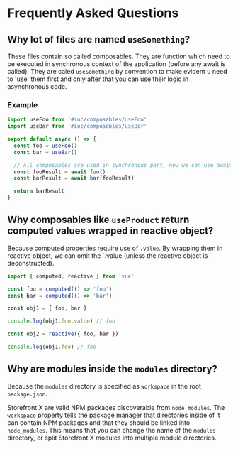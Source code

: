 # Frequently Asked Questions

## Why lot of files are named `useSomething`?

These files contain so called composables. They are function which need to be executed in synchronous context of the application (before any await is called). They are caled `useSomething` by convention to make evident u need to 'use' them first and only after that you can use their logic in asynchronous code.

### Example

```ts
import useFoo from '#ioc/composables/useFoo'
import useBar from '#ioc/composables/useBar'

export default async () => {
  const foo = useFoo()
  const bar = useBar()

  // All composables are used in synchronous part, now we can use await
  const fooResult = await foo()
  const barResult = await bar(fooResult)

  return barResult
}
```

## Why composables like `useProduct` return computed values wrapped in reactive object?

Because computed properties require use of `.value`. By wrapping them in reactive object, we can omit the `.value (unless the reactive object is deconstructed).

```ts
import { computed, reactive } from 'vue'

const foo = computed(() => 'foo')
const bar = computed(() => 'bar')

const obj1 = { foo, bar }

console.log(obj1.foo.value) // foo

const obj2 = reactive({ foo, bar })

console.log(obj1.foo) // foo
```

## Why are modules inside the `modules` directory?

Because the `modules` directory is specified as `workspace` in the root `package.json`.

Storefront X are valid NPM packages discoverable from `node_modules`. The `workspace` property tells the package manager that directories inside of it can contain NPM packages and that they should be linked into `node_modules`. This means that you can change the name of the `modules` directory, or split Storefront X modules into multiple module directories.
